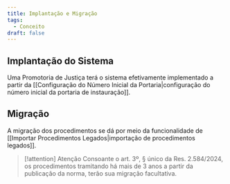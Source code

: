 ```yaml
---
title: Implantação e Migração
tags:
  - Conceito
draft: false
---
```

## Implantação do Sistema
Uma Promotoria de Justiça terá o sistema efetivamente implementado a partir da [[Configuração do Número Inicial da Portaria|configuração do número inicial da portaria de instauração]].

## Migração
A migração dos procedimentos se dá por meio da funcionalidade de [[Importar Procedimentos Legados|importação de procedimentos legados]].

>[!attention] Atenção
>Consoante o art. 3º, § único da Res. 2.584/2024, os procedimentos tramitando há mais de 3 anos a partir da publicação da norma, terão sua migração facultativa.